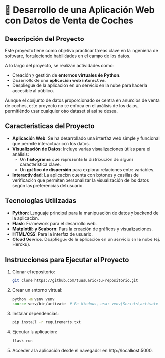 # 🚗 Desarrollo de una Aplicación Web con Datos de Venta de Coches

## Descripción del Proyecto

Este proyecto tiene como objetivo practicar tareas clave en la ingeniería de software, fortaleciendo habilidades en el campo de los datos.

A lo largo del proyecto, se realizan actividades como:

- Creación y gestión de **entornos virtuales de Python**.
- Desarrollo de una **aplicación web interactiva**.
- Despliegue de la aplicación en un servicio en la nube para hacerla accesible al público.

Aunque el conjunto de datos proporcionado se centra en anuncios de venta de coches, este proyecto no se enfoca en el análisis de los datos, permitiéndo usar cualquier otro dataset si así se desea. 

## Características del Proyecto

- **Aplicación Web**: Se ha desarrollado una interfaz web simple y funcional que permite interactuar con los datos.
- **Visualización de Datos**: Incluye varias visualizaciones útiles para el análisis:
  - Un **histograma** que representa la distribución de alguna característica clave.
  - Un **gráfico de dispersión** para explorar relaciones entre variables.
- **Interactividad**: La aplicación cuenta con botones y casillas de verificación que permiten personalizar la visualización de los datos según las preferencias del usuario.

## Tecnologías Utilizadas

- **Python**: Lenguaje principal para la manipulación de datos y backend de la aplicación.
- **Flask**: Framework para el desarrollo web.
- **Matplotlib y Seaborn**: Para la creación de gráficos y visualizaciones.
- **HTML/CSS**: Para la interfaz de usuario.
- **Cloud Service**: Despliegue de la aplicación en un servicio en la nube (ej. Heroku).

## Instrucciones para Ejecutar el Proyecto

1. Clonar el repositorio:
   ```bash
   git clone https://github.com/tuusuario/tu-repositorio.git

2. Crear un entorno virtual:
   ```bash
   python -m venv venv
   source venv/bin/activate  # En Windows, usa: venv\Scripts\activate

3. Instalar dependencias:
   ```bash
   pip install -r requirements.txt

5. Ejecutar la aplicación:
   ```bash
   flask run

7. Acceder a la aplicación desde el navegador en http://localhost:5000.

